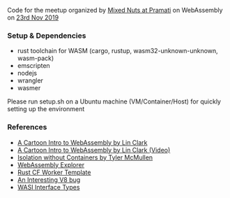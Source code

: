 Code for the meetup organized by [Mixed Nuts at Pramati](https://www.meetup.com/Mixed-Nuts-at-Pramati/) on WebAssembly on [23rd Nov 2019](https://www.meetup.com/Mixed-Nuts-at-Pramati/events/266487952/)

### Setup & Dependencies

- rust toolchain for WASM (cargo, rustup, wasm32-unknown-unknown, wasm-pack)
- emscripten
- nodejs
- wrangler
- wasmer

Please run setup.sh on a Ubuntu machine (VM/Container/Host) for quickly setting up the environment

### References

- [A Cartoon Intro to WebAssembly by Lin Clark](https://hacks.mozilla.org/2017/02/a-cartoon-intro-to-webassembly/)
- [A Cartoon Intro to WebAssembly by Lin Clark (Video)](https://www.youtube.com/watch?v=HktWin_LPf4)
- [Isolation without Containers by Tyler McMullen](https://www.youtube.com/watch?v=2EDH-TxSo6U)
- [WebAssembly Explorer](https://mbebenita.github.io/WasmExplorer/)
- [Rust CF Worker Template](https://github.com/cloudflare/rustwasm-worker-template.git)
- [An Interesting V8 bug](https://abiondo.me/2019/01/02/exploiting-math-expm1-v8/)
- [WASI Interface Types](https://hacks.mozilla.org/2019/08/webassembly-interface-types/)
